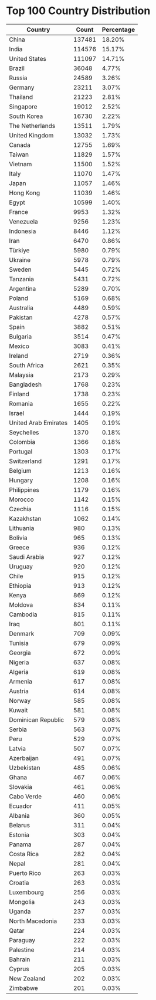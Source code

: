# Top 100 Country Distribution
| Country | Count | Percentage |
|----|----|----|
| China | 137481 | 18.20% |
| India | 114576 | 15.17% |
| United States | 111097 | 14.71% |
| Brazil | 36048 | 4.77% |
| Russia | 24589 | 3.26% |
| Germany | 23211 | 3.07% |
| Thailand | 21223 | 2.81% |
| Singapore | 19012 | 2.52% |
| South Korea | 16730 | 2.22% |
| The Netherlands | 13511 | 1.79% |
| United Kingdom | 13032 | 1.73% |
| Canada | 12755 | 1.69% |
| Taiwan | 11829 | 1.57% |
| Vietnam | 11500 | 1.52% |
| Italy | 11070 | 1.47% |
| Japan | 11057 | 1.46% |
| Hong Kong | 11039 | 1.46% |
| Egypt | 10599 | 1.40% |
| France | 9953 | 1.32% |
| Venezuela | 9256 | 1.23% |
| Indonesia | 8446 | 1.12% |
| Iran | 6470 | 0.86% |
| Türkiye | 5980 | 0.79% |
| Ukraine | 5978 | 0.79% |
| Sweden | 5445 | 0.72% |
| Tanzania | 5431 | 0.72% |
| Argentina | 5289 | 0.70% |
| Poland | 5169 | 0.68% |
| Australia | 4489 | 0.59% |
| Pakistan | 4278 | 0.57% |
| Spain | 3882 | 0.51% |
| Bulgaria | 3514 | 0.47% |
| Mexico | 3083 | 0.41% |
| Ireland | 2719 | 0.36% |
| South Africa | 2621 | 0.35% |
| Malaysia | 2173 | 0.29% |
| Bangladesh | 1768 | 0.23% |
| Finland | 1738 | 0.23% |
| Romania | 1655 | 0.22% |
| Israel | 1444 | 0.19% |
| United Arab Emirates | 1405 | 0.19% |
| Seychelles | 1370 | 0.18% |
| Colombia | 1366 | 0.18% |
| Portugal | 1303 | 0.17% |
| Switzerland | 1291 | 0.17% |
| Belgium | 1213 | 0.16% |
| Hungary | 1208 | 0.16% |
| Philippines | 1179 | 0.16% |
| Morocco | 1142 | 0.15% |
| Czechia | 1116 | 0.15% |
| Kazakhstan | 1062 | 0.14% |
| Lithuania | 980 | 0.13% |
| Bolivia | 965 | 0.13% |
| Greece | 936 | 0.12% |
| Saudi Arabia | 927 | 0.12% |
| Uruguay | 920 | 0.12% |
| Chile | 915 | 0.12% |
| Ethiopia | 913 | 0.12% |
| Kenya | 869 | 0.12% |
| Moldova | 834 | 0.11% |
| Cambodia | 815 | 0.11% |
| Iraq | 801 | 0.11% |
| Denmark | 709 | 0.09% |
| Tunisia | 679 | 0.09% |
| Georgia | 672 | 0.09% |
| Nigeria | 637 | 0.08% |
| Algeria | 619 | 0.08% |
| Armenia | 617 | 0.08% |
| Austria | 614 | 0.08% |
| Norway | 585 | 0.08% |
| Kuwait | 581 | 0.08% |
| Dominican Republic | 579 | 0.08% |
| Serbia | 563 | 0.07% |
| Peru | 529 | 0.07% |
| Latvia | 507 | 0.07% |
| Azerbaijan | 491 | 0.07% |
| Uzbekistan | 485 | 0.06% |
| Ghana | 467 | 0.06% |
| Slovakia | 461 | 0.06% |
| Cabo Verde | 460 | 0.06% |
| Ecuador | 411 | 0.05% |
| Albania | 360 | 0.05% |
| Belarus | 311 | 0.04% |
| Estonia | 303 | 0.04% |
| Panama | 287 | 0.04% |
| Costa Rica | 282 | 0.04% |
| Nepal | 281 | 0.04% |
| Puerto Rico | 263 | 0.03% |
| Croatia | 263 | 0.03% |
| Luxembourg | 256 | 0.03% |
| Mongolia | 243 | 0.03% |
| Uganda | 237 | 0.03% |
| North Macedonia | 233 | 0.03% |
| Qatar | 224 | 0.03% |
| Paraguay | 222 | 0.03% |
| Palestine | 214 | 0.03% |
| Bahrain | 211 | 0.03% |
| Cyprus | 205 | 0.03% |
| New Zealand | 202 | 0.03% |
| Zimbabwe | 201 | 0.03% |
